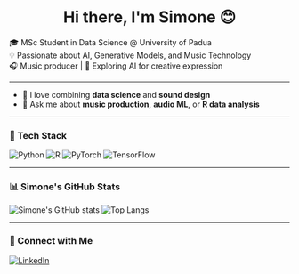 <div align="center">

# Hi there, I'm Simone 😊

</div>

🎓 MSc Student in Data Science @ University of Padua  
💡 Passionate about AI, Generative Models, and Music Technology  
🎧 Music producer | 🧠 Exploring AI for creative expression

---

- 🎵 I love combining **data science** and **sound design**
- 💬 Ask me about **music production**, **audio ML**, or **R data analysis**

---

### 🧰 Tech Stack
![Python](https://img.shields.io/badge/Python-3776AB?logo=python&logoColor=white)
![R](https://img.shields.io/badge/R-276DC3?logo=r&logoColor=white)
![PyTorch](https://img.shields.io/badge/PyTorch-EE4C2C?logo=pytorch&logoColor=white)
![TensorFlow](https://img.shields.io/badge/TensorFlow-FF6F00?logo=tensorflow&logoColor=white)

---

### 📊 Simone's GitHub Stats
![Simone's GitHub stats](https://github-readme-stats.vercel.app/api?username=simonezanetti&show_icons=true&theme=tokyonight)
![Top Langs](https://github-readme-stats.vercel.app/api/top-langs/?username=simonezanetti&layout=compact&theme=tokyonight)

---

### 🔗 Connect with Me
[![LinkedIn](https://img.shields.io/badge/LINKEDIN-0A66C2?style=for-the-badge&logo=linkedin&logoColor=white)](https://www.linkedin.com/in/simone-zanetti-b87b032a9/)

